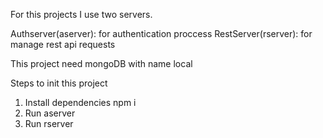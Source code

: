 For this projects I use two servers.

Authserver(aserver): for authentication proccess
RestServer(rserver): for manage rest api requests

This project need mongoDB with name local

Steps to init this project

1. Install dependencies npm i
2. Run aserver
3. Run rserver

